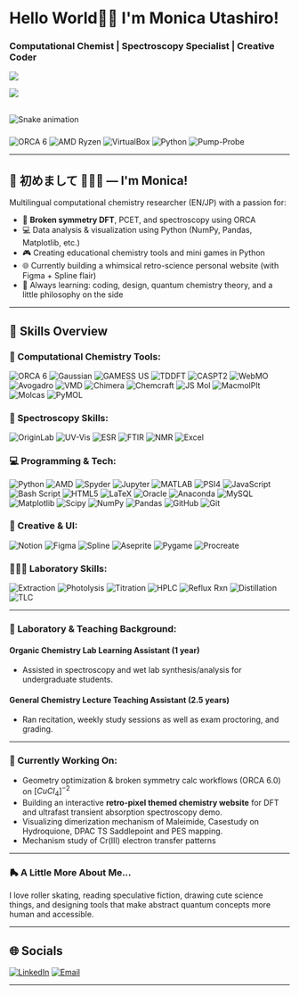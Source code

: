 # Hello World🫰🏼  I'm Monica Utashiro!

### Computational Chemist | Spectroscopy Specialist | Creative Coder

![](https://nirzak-streak-stats.vercel.app/?user=mgu0625&theme=dark&hide_border=false)

![](https://github-readme-stats.vercel.app/api/top-langs/?username=mgu0625&theme=dark&hide_border=false&include_all_commits=false&count_private=false&layout=compact) 

<br clear="both">

<img src="https://raw.githubusercontent.com/mgu0625/mgu0625/output/snake.svg" alt="Snake animation" />

###


![ORCA 6](https://img.shields.io/badge/ORCA-6.0-blueviolet?style=for-the-badge) ![AMD Ryzen](https://img.shields.io/badge/AMD%20Ryzen-E70C00?style=for-the-badge&logo=amd&logoColor=white)
![VirtualBox](https://img.shields.io/badge/VirtualBox-183A61?style=for-the-badge&logo=virtualbox&logoColor=white)
![Python](https://img.shields.io/badge/Python-3670A0?style=for-the-badge&logo=python&logoColor=ffdd54) ![Pump-Probe](https://img.shields.io/badge/Pump--Probe-9A348E?style=for-the-badge&logoColor=white)


-------

## 🌸 初めまして 🙇🏻‍♀️ — I'm Monica!
Multilingual computational chemistry researcher (EN/JP) with a passion for:

- 🧪 **Broken symmetry DFT**, PCET, and spectroscopy using ORCA
- 💻 Data analysis & visualization using Python (NumPy, Pandas, Matplotlib, etc.)
- 🎮 Creating educational chemistry tools and mini games in Python
- 🌐 Currently building a whimsical retro-science personal website (with Figma + Spline flair)
- 📖 Always learning: coding, design, quantum chemistry theory, and a little philosophy on the side


-----

## 🧬 Skills Overview

### 🔬 Computational Chemistry Tools:

![ORCA 6](https://img.shields.io/badge/ORCA-6.0-blueviolet?style=for-the-badge)
![Gaussian](https://img.shields.io/badge/Gaussian-Red?style=for-the-badge)
![GAMESS US](https://img.shields.io/badge/GAMESS--US-003366?style=for-the-badge)
![TDDFT](https://img.shields.io/badge/TDDFT-005F73?style=for-the-badge&logoColor=white)
![CASPT2](https://img.shields.io/badge/CASPT2-006D77?style=for-the-badge&logoColor=white)
![WebMO](https://img.shields.io/badge/WebMO-0066CC?style=for-the-badge&logoColor=white)
![Avogadro](https://img.shields.io/badge/Avogadro-0A9396?style=for-the-badge&logoColor=white)
![VMD](https://img.shields.io/badge/VMD-A34AC9?style=for-the-badge&logoColor=white)
![Chimera](https://img.shields.io/badge/Chimera-005F73?style=for-the-badge&logoColor=white)
![Chemcraft](https://img.shields.io/badge/Chemcraft-4C6EFF?style=for-the-badge&logoColor=white)
![JS Mol](https://img.shields.io/badge/JS%20Mol-0088AA?style=for-the-badge&logoColor=white)
![MacmolPlt](https://img.shields.io/badge/MacmolPlt-475569?style=for-the-badge&logoColor=white)
![Molcas](https://img.shields.io/badge/Molcas-4F518C?style=for-the-badge&logoColor=white)
![PyMOL](https://img.shields.io/badge/PyMOL-5F0F40?style=for-the-badge&logoColor=white)

### 🌈 Spectroscopy Skills:

![OriginLab](https://img.shields.io/badge/OriginLab-C4473A?style=for-the-badge&logoColor=white)
![UV-Vis](https://img.shields.io/badge/UV--Vis-468FAF?style=for-the-badge&logoColor=white)
![ESR](https://img.shields.io/badge/ESR-5F0F40?style=for-the-badge&logoColor=white)
![FTIR](https://img.shields.io/badge/FTIR-3D405B?style=for-the-badge&logoColor=white)
![NMR](https://img.shields.io/badge/NMR-264653?style=for-the-badge&logoColor=white)
![Excel](https://img.shields.io/badge/Excel-217346?style=for-the-badge&logo=microsoft-excel&logoColor=white)

### 💻 Programming & Tech:

![Python](https://img.shields.io/badge/Python-3670A0?style=for-the-badge&logo=python&logoColor=ffdd54)
![AMD](https://img.shields.io/badge/AMD-%23000000.svg?style=for-the-badge&logo=amd&logoColor=white)
![Spyder](https://img.shields.io/badge/Spyder-FE4A49?style=for-the-badge&logo=spyder&logoColor=white)
![Jupyter](https://img.shields.io/badge/Jupyter-F37626?style=for-the-badge&logo=jupyter&logoColor=white)
![MATLAB](https://img.shields.io/badge/MATLAB-FF6F00?style=for-the-badge&logo=mathworks&logoColor=white)
![PSI4](https://img.shields.io/badge/PSI4-001E6C?style=for-the-badge&logoColor=white)
![JavaScript](https://img.shields.io/badge/javascript-%23323330.svg?style=for-the-badge&logo=javascript&logoColor=%23F7DF1E) 
![Bash Script](https://img.shields.io/badge/bash_script-%23121011.svg?style=for-the-badge&logo=gnu-bash&logoColor=white) 
![HTML5](https://img.shields.io/badge/html5-%23E34F26.svg?style=for-the-badge&logo=html5&logoColor=white) 
![LaTeX](https://img.shields.io/badge/latex-%23008080.svg?style=for-the-badge&logo=latex&logoColor=white) 
![Oracle](https://img.shields.io/badge/Oracle-F80000?style=for-the-badge&logo=oracle&logoColor=white) 
![Anaconda](https://img.shields.io/badge/Anaconda-%2344A833.svg?style=for-the-badge&logo=anaconda&logoColor=white) 
![MySQL](https://img.shields.io/badge/mysql-4479A1.svg?style=for-the-badge&logo=mysql&logoColor=white) 
![Matplotlib](https://img.shields.io/badge/Matplotlib-%23ffffff.svg?style=for-the-badge&logo=Matplotlib&logoColor=black) 
![Scipy](https://img.shields.io/badge/SciPy-%230C55A5.svg?style=for-the-badge&logo=scipy&logoColor=%white) 
![NumPy](https://img.shields.io/badge/numpy-%23013243.svg?style=for-the-badge&logo=numpy&logoColor=white) 
![Pandas](https://img.shields.io/badge/pandas-%23150458.svg?style=for-the-badge&logo=pandas&logoColor=white) 
![GitHub](https://img.shields.io/badge/github-%23121011.svg?style=for-the-badge&logo=github&logoColor=white) 
![Git](https://img.shields.io/badge/git-%23F05033.svg?style=for-the-badge&logo=git&logoColor=white) 

### 🎨 Creative & UI:
![Notion](https://img.shields.io/badge/Notion-%23000000.svg?style=for-the-badge&logo=notion&logoColor=white) 
![Figma](https://img.shields.io/badge/figma-%23F24E1E.svg?style=for-the-badge&logo=figma&logoColor=white) 
![Spline](https://img.shields.io/badge/Spline-F5C6EC?style=for-the-badge&logoColor=black)
![Aseprite](https://img.shields.io/badge/Aseprite-FFFFFF?style=for-the-badge&logo=Aseprite&logoColor=#7D929E) 
![Pygame](https://img.shields.io/badge/Pygame-6A994E?style=for-the-badge&logoColor=white)
![Procreate](https://img.shields.io/badge/Procreate-000000?style=for-the-badge&logo=procreate&logoColor=white)

### 👩🏻‍🔬 Laboratory Skills:
![Extraction](https://img.shields.io/badge/Extraction-3D348B?style=for-the-badge&logoColor=white)
![Photolysis](https://img.shields.io/badge/Photolysis-FF6F59?style=for-the-badge&logoColor=white)
![Titration](https://img.shields.io/badge/Titration-A1C181?style=for-the-badge&logoColor=black)
![HPLC](https://img.shields.io/badge/HPLC-6B9080?style=for-the-badge&logoColor=white)
![Reflux Rxn](https://img.shields.io/badge/Reflux%20Rxn-C44536?style=for-the-badge&logoColor=white)
![Distillation](https://img.shields.io/badge/Distillation-3E5C76?style=for-the-badge&logoColor=white)
![TLC](https://img.shields.io/badge/TLC-BC4749?style=for-the-badge&logoColor=white)


    
---  

### 🧪  Laboratory & Teaching Background:

#### Organic Chemistry Lab Learning Assistant (1 year)
- Assisted in spectroscopy and wet lab synthesis/analysis for undergraduate students.

#### General Chemistry Lecture Teaching Assistant (2.5 years)
- Ran recitation, weekly study sessions as well as exam proctoring, and grading.

---

### 🚀 Currently Working On:
- Geometry optimization & broken symmetry calc workflows (ORCA 6.0) on $[CuCl_4]^{-2}$
- Building an interactive **retro-pixel themed chemistry website** for DFT and ultrafast transient absorption spectroscopy demo.
- Visualizing dimerization mechanism of Maleimide, Casestudy on Hydroquione, DPAC TS Saddlepoint and PES mapping.
- Mechanism study of Cr(III) electron transfer patterns

---

### 🛼 A Little More About Me...
I love roller skating, reading speculative fiction, drawing cute science things, and designing tools that make abstract quantum concepts more human and accessible.

---

## 🌐 Socials

[![LinkedIn](https://img.shields.io/badge/LinkedIn-%230077B5.svg?logo=linkedin&logoColor=white)](https://linkedin.com/in/www.linkedin.com/in/monica-utashiro-hahn-450748171)
[![Email](https://img.shields.io/badge/Email-D14836?logo=gmail&logoColor=white)](mailto:mgubet0625@gmail.com)

---

